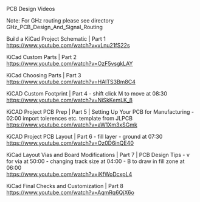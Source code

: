 PCB Design Videos

Note: For GHz routing please see directory GHz_PCB_Design_And_Signal_Routing

Build a KiCad Project Schematic | Part 1\
https://www.youtube.com/watch?v=vLnu21fS22s

KiCad Custom Parts | Part 2\
https://www.youtube.com/watch?v=OzF5vsgkLAY

KiCad Choosing Parts | Part 3\
https://www.youtube.com/watch?v=HAlTS3Bm8C4

KiCAD Custom Footprint | Part 4 - shift click M to move at 08:30\
https://www.youtube.com/watch?v=NiSkKemLK_8

KiCAD Project PCB Prep | Part 5 | Setting Up Your PCB for Manufacturing - 02:00 import tolerences etc. template from JLPCB\
https://www.youtube.com/watch?v=aW1Xm3xSGmk

KiCAD Project PCB Layout | Part 6 - fill layer - ground at 07:30\
https://www.youtube.com/watch?v=Oz0D6inQE40

KiCad Layout Vias and Board Modifications | Part 7 | PCB Design Tips - v for via at 50:00 - changing track size at 04:00 - B to draw in fill zone at 06:00\
https://www.youtube.com/watch?v=iKfWoDcxpL4

KiCad Final Checks and Customization | Part 8\
https://www.youtube.com/watch?v=AqmRq6QjX6o
